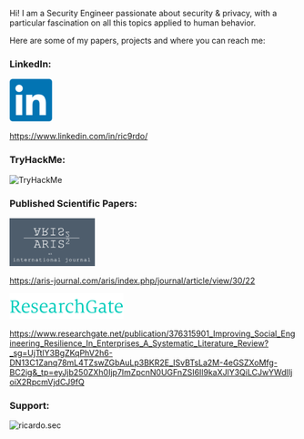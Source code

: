 Hi! I am a Security Engineer passionate about security & privacy, with a particular fascination on all this topics applied to human behavior. 

Here are some of my papers, projects and where you can reach me:

<h3 align="left">LinkedIn:</h3>
<img src="/images/linkedin.png"/>

https://www.linkedin.com/in/ric9rdo/


<h3 align="left">TryHackMe:</h3>
<p align="left"> <img src="https://tryhackme-badges.s3.amazonaws.com/onionpod.png" alt="TryHackMe">


<h3 align="left">Published Scientific Papers:</h3>

<img src="/images/aris2.png"/>

https://aris-journal.com/aris/index.php/journal/article/view/30/22

<img src="/images/researchgate.png"/>

https://www.researchgate.net/publication/376315901_Improving_Social_Engineering_Resilience_In_Enterprises_A_Systematic_Literature_Review?_sg=UjTtlY3BgZKqPhV2h6-DN13C1Zanq78mL4TZswZGbAuLp3BKR2E_ISvBTsLa2M-4eGSZXoMfg-BC2ig&_tp=eyJjb250ZXh0Ijp7ImZpcnN0UGFnZSI6Il9kaXJlY3QiLCJwYWdlIjoiX2RpcmVjdCJ9fQ


<h3 align="left">Support:</h3>
<p><a href="https://www.buymeacoffee.com/ricardo.sec"> <img align="left" src="https://cdn.buymeacoffee.com/buttons/v2/default-yellow.png" height="50" width="210" alt="ricardo.sec" /></a></p><br><br>
